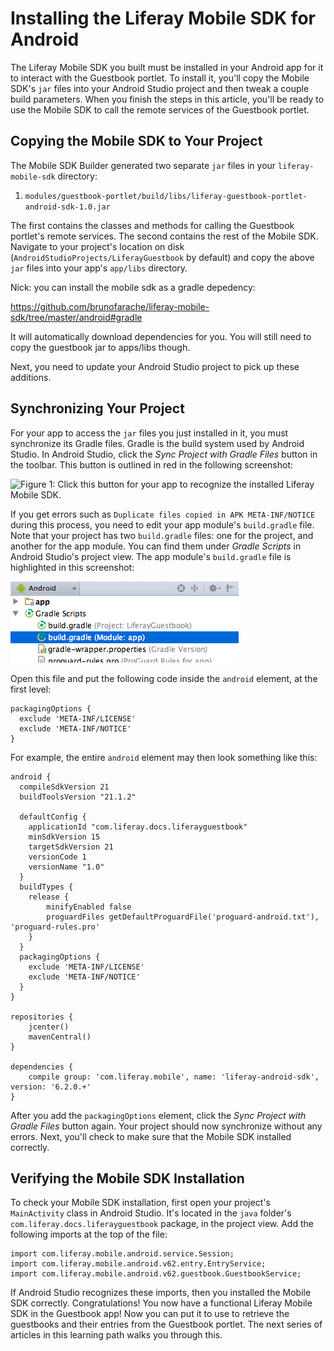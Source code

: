 # Installing the Liferay Mobile SDK for Android

The Liferay Mobile SDK you built must be installed in your Android app for it to 
interact with the Guestbook portlet. To install it, you'll copy the Mobile SDK's 
`jar` files into your Android Studio project and then tweak a couple build 
parameters. When you finish the steps in this article, you'll be ready to use 
the Mobile SDK to call the remote services of the Guestbook portlet. 

## Copying the Mobile SDK to Your Project

The Mobile SDK Builder generated two separate `jar` files in your 
`liferay-mobile-sdk` directory: 

1. `modules/guestbook-portlet/build/libs/liferay-guestbook-portlet-android-sdk-1.0.jar`

The first contains the classes and methods for calling the Guestbook portlet's 
remote services. The second contains the rest of the Mobile SDK. Navigate to 
your project's location on disk (`AndroidStudioProjects/LiferayGuestbook` by 
default) and copy the above `jar` files into your app's `app/libs` directory. 

Nick: you can install the mobile sdk as a gradle depedency:

https://github.com/brunofarache/liferay-mobile-sdk/tree/master/android#gradle

It will automatically download dependencies for you. You will still need to copy the guestbook jar to apps/libs though.

Next, you need to update your Android Studio project to pick up these additions. 

## Synchronizing Your Project

For your app to access the `jar` files you just installed in it, you must 
synchronize its Gradle files. Gradle is the build system used by Android Studio. 
In Android Studio, click the *Sync Project with Gradle Files* button in the 
toolbar. This button is outlined in red in the following screenshot: 

![Figure 1: Click this button for your app to recognize the installed Liferay Mobile SDK.](../../images/android-gradle-sync.png)

If you get errors such as `Duplicate files copied in APK META-INF/NOTICE` during 
this process, you need to edit your app module's `build.gradle` file. Note that 
your project has two `build.gradle` files: one for the project, and another for 
the app module. You can find them under *Gradle Scripts* in Android Studio's 
project view. The app module's `build.gradle` file is highlighted in this 
screenshot:

![Figure 2: The app module's `build.gradle` file.](../../images/android-build-gradle-app-module.png)

Open this file and put the following code inside the `android` element, at the 
first level:

    packagingOptions {
      exclude 'META-INF/LICENSE'
      exclude 'META-INF/NOTICE'
    }
    
For example, the entire `android` element may then look something like this:

    android {
      compileSdkVersion 21
      buildToolsVersion "21.1.2"

      defaultConfig {
        applicationId "com.liferay.docs.liferayguestbook"
        minSdkVersion 15
        targetSdkVersion 21
        versionCode 1
        versionName "1.0"
      }
      buildTypes {
        release {
            minifyEnabled false
            proguardFiles getDefaultProguardFile('proguard-android.txt'), 'proguard-rules.pro'
        }
      }
      packagingOptions {
        exclude 'META-INF/LICENSE'
        exclude 'META-INF/NOTICE'
      }
    }
    
    repositories {
        jcenter()
        mavenCentral()
    }
    
    dependencies {
        compile group: 'com.liferay.mobile', name: 'liferay-android-sdk', version: '6.2.0.+'
    }
    
After you add the `packagingOptions` element, click the 
*Sync Project with Gradle Files* button again. Your project should now 
synchronize without any errors. Next, you'll check to make sure that the Mobile 
SDK installed correctly. 

## Verifying the Mobile SDK Installation

To check your Mobile SDK installation, first open your project's `MainActivity` 
class in Android Studio. It's located in the `java` folder's 
`com.liferay.docs.liferayguestbook` package, in the project view. Add the 
following imports at the top of the file:

    import com.liferay.mobile.android.service.Session;
    import com.liferay.mobile.android.v62.entry.EntryService;
    import com.liferay.mobile.android.v62.guestbook.GuestbookService;

If Android Studio recognizes these imports, then you installed the Mobile SDK 
correctly. Congratulations! You now have a functional Liferay Mobile SDK in the 
Guestbook app! Now you can put it to use to retrieve the guestbooks and their 
entries from the Guestbook portlet. The next series of articles in this learning 
path walks you through this. 
